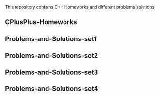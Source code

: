 This repository contains C++ Homeworks and different problems solutions

## CPlusPlus-Homeworks

## Problems-and-Solutions-set1

## Problems-and-Solutions-set2

## Problems-and-Solutions-set3

## Problems-and-Solutions-set4




